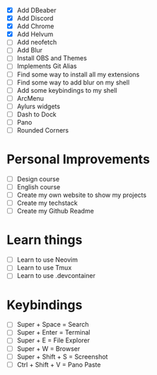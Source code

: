 - [x] Add DBeaber
- [x] Add Discord
- [x] Add Chrome
- [x] Add Helvum
- [ ] Add neofetch
- [ ] Add Blur
- [ ] Install OBS and Themes
- [ ] Implements Git Alias
- [ ] Find some way to install all my extensions
- [ ] Find some way to add blur on my shell
- [ ] Add some keybindings to my shell
- [ ] ArcMenu
- [ ] Aylurs widgets
- [ ] Dash to Dock
- [ ] Pano
- [ ] Rounded Corners

# Personal Improvements

- [ ] Design course
- [ ] English course
- [ ] Create my own website to show my projects
- [ ] Create my techstack
- [ ] Create my Github Readme

# Learn things

- [ ] Learn to use Neovim
- [ ] Learn to use Tmux
- [ ] Learn to use .devcontainer

# Keybindings

- [ ] Super + Space = Search
- [ ] Super + Enter = Terminal
- [ ] Super + E = File Explorer
- [ ] Super + W = Browser
- [ ] Super + Shift + S = Screenshot
- [ ] Ctrl + Shift + V = Pano Paste
